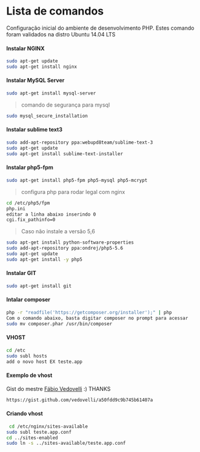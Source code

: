# Lista de comandos

Configuração inicial do ambiente de desenvolvimento PHP.
Estes comando foram validados na distro Ubuntu 14.04 LTS

#### Instalar NGINX
```sh
sudo apt-get update
sudo apt-get install nginx
```

#### Instalar MySQL Server

```sh
sudo apt-get install mysql-server
```

> comando de segurança para mysql

```sh
sudo mysql_secure_installation
```

#### Instalar sublime text3

```sh
sudo add-apt-repository ppa:webupd8team/sublime-text-3
sudo apt-get update
sudo apt-get install sublime-text-installer
```

#### Instalar php5-fpm

```sh
sudo apt-get install php5-fpm php5-mysql php5-mcrypt
```

> configura php para rodar legal com nginx

```sh
cd /etc/php5/fpm
php.ini
editar a linha abaixo inserindo 0
cgi.fix_pathinfo=0
```

> Caso não instale a versão 5,6

```sh
sudo apt-get install python-software-properties 
sudo add-apt-repository ppa:ondrej/php5-5.6 
sudo apt-get update 
sudo apt-get install -y php5
```

#### Instalar GIT

```sh
sudo apt-get install git
```

#### Intalar composer

```sh
php -r "readfile('https://getcomposer.org/installer');" | php
Com o comando abaixo, basta digitar composer no prompt para acessar
sudo mv composer.phar /usr/bin/composer
```

#### VHOST

```sh
cd /etc
sudo subl hosts
add o novo host EX teste.app
```

#### Exemplo de vhost

Gist do mestre [Fábio Vedovelli](https://github.com/vedovelli) :) THANKS
```sh
https://gist.github.com/vedovelli/a50fdd9c9b745b61407a
```

#### Criando vhost

```sh
 cd /etc/nginx/sites-available
sudo subl teste.app.conf
cd ../sites-enabled
sudo ln -s ../sites-available/teste.app.conf
```